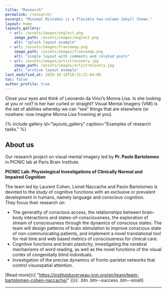 ```yaml
---
title: "Research"
permalink: /research/
excerpt: "Minimal Mistakes is a flexible two-column Jekyll theme."
layout: home
layouts_gallery:
  - url: /assets/images/neglect.png
    image_path: /assets/images/neglect.png
    alt: "splash layout example"
  - url: /assets/images/francemap.png
    image_path: /assets/images/francemap.png
    alt: "single layout with comments and related posts"
  - url: /assets/images/artistrecovery.jpg
    image_path: /assets/images/artistrecovery.jpg
    alt: "archive layout example"
last_modified_at: 2020-10-19T10:15:22-04:00
toc: false
author_profile: true
---
```


Close your eyes and think of Leonardo da Vinci’s Monna Lisa. Is she looking at you or not? Is her hair curled or straight? Visual Mental Imagery (VMI) is the set of abilities whereby we can “see” things that are elsewhere (or nowhere: now imagine Monna Lisa frowning at you).  

{% include gallery id="layouts_gallery" caption="Examples of research tasks." %}

## About us  
Our research project on visual mental imagery led by **Pr. Paolo Bartolomeo** in PICNIC lab at Paris Brain Institute.

**PICNIC Lab: Physiological Investigations of Clinically Normal and Impaired Cognition**

The team led by Laurent Cohen, Lionel Naccache and Paolo Bartolomeo is devoted to the study of cognitive functions with an exclusive or prevalent development in humans, namely language and conscious cognition.  
They focus their research on:

- The generality of conscious access, the relationships between brain-body interactions and states-of-consciousness, the exploration of stream of consciousness through the dynamics of conscious states. The team will design patterns of brain stimulation to improve conscious state of non-communicating patients, and implement a novel translational tool for real time and web based metrics of consciousness for clinical care.
- Cognitive functions and brain plasticity, investigating the cerebral mechanisms of word reading, as well as the novel functions of the visual cortex of congenitally blind individuals.
- Investigation of the precise dynamics of fronto-parietal networks that control visuospatial attention.

[Read more]({{ "https://institutducerveau-icm.org/en/team/team-bartolomeo-cohen-naccache/" }}){: .btn .btn--success .btn--small}

---